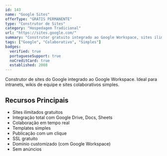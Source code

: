 ```yaml
---
id: 143
name: "Google Sites"
offerType: "GRÁTIS PERMANENTE"
type: "Construtor de Sites"
category: "Hospedagem Tradicional"
url: "https://sites.google.com/"
summary: "Construtor gratuito integrado ao Google Workspace, sites ilimitados."
tags: ["Google", "Colaborativo", "Simples"]
badges:
  verified: true
  portugueseSupport: true
  noCreditCard: true
  established: 2008
---
```


Construtor de sites do Google integrado ao Google Workspace. Ideal para intranets, wikis de equipe e sites colaborativos simples.

## Recursos Principais

- Sites ilimitados gratuitos
- Integração total com Google Drive, Docs, Sheets
- Colaboração em tempo real
- Templates simples
- Publicação com um clique
- SSL gratuito
- Domínio customizado (com Google Workspace)
- Sem anúncios
